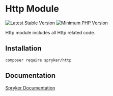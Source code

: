 # Http Module
[![Latest Stable Version](https://poser.pugx.org/spryker/http/v/stable.svg)](https://packagist.org/packages/spryker/http)
[![Minimum PHP Version](https://img.shields.io/badge/php-%3E%3D%208.0-8892BF.svg)](https://php.net/)

Http module includes all Http related code.

## Installation

```
composer require spryker/http
```

## Documentation

[Spryker Documentation](https://docs.spryker.com)
